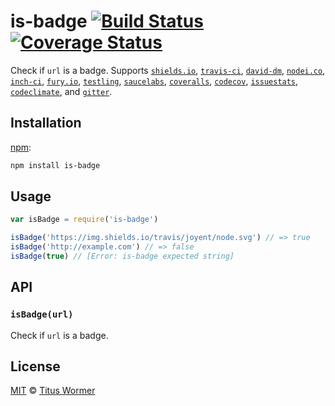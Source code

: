# is-badge [![Build Status][travis-badge]][travis] [![Coverage Status][codecov-badge]][codecov]

Check if `url` is a badge.  Supports [`shields.io`][shields],
[`travis-ci`][travis-ci], [`david-dm`][david], [`nodei.co`][nodei],
[`inch-ci`][inch], [`fury.io`][fury], [`testling`][testling],
[`saucelabs`][sauce], [`coveralls`][coveralls], [`codecov`][codecov-ci],
[`issuestats`][issuestats], [`codeclimate`][codeclimate],
and [`gitter`][gitter].

## Installation

[npm][]:

```bash
npm install is-badge
```

## Usage

```js
var isBadge = require('is-badge')

isBadge('https://img.shields.io/travis/joyent/node.svg') // => true
isBadge('http://example.com') // => false
isBadge(true) // [Error: is-badge expected string]
```

## API

### `isBadge(url)`

Check if `url` is a badge.

## License

[MIT][license] © [Titus Wormer][author]

<!-- Definitions -->

[travis-badge]: https://img.shields.io/travis/wooorm/is-badge.svg

[travis]: https://travis-ci.org/wooorm/is-badge

[codecov-badge]: https://img.shields.io/codecov/c/github/wooorm/is-badge.svg

[codecov]: https://codecov.io/github/wooorm/is-badge

[npm]: https://docs.npmjs.com/cli/install

[license]: license

[author]: http://wooorm.com

[shields]: http://shields.io

[travis-ci]: https://docs.travis-ci.com/user/status-images/

[david]: https://david-dm.org

[nodei]: https://nodei.co

[inch]: https://inch-ci.org/help/badge

[fury]: http://badge.fury.io

[testling]: https://ci.testling.com/guide/quick_start#badge

[sauce]: https://wiki.saucelabs.com/display/DOCS/Using+Status+Badges+and+the+Browser+Matrix+Widget+to+Monitor+Test+Results

[coveralls]: https://coveralls.io

[codecov-ci]: https://codecov.io

[issuestats]: http://issuestats.com

[codeclimate]: https://codeclimate.com

[gitter]: https://gitter.im

